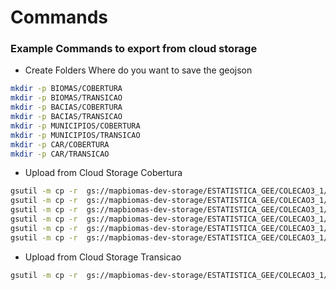# Commands

### Example Commands to export from cloud storage

- Create Folders Where do you want to save the geojson

```sh
mkdir -p BIOMAS/COBERTURA
mkdir -p BIOMAS/TRANSICAO
mkdir -p BACIAS/COBERTURA
mkdir -p BACIAS/TRANSICAO
mkdir -p MUNICIPIOS/COBERTURA
mkdir -p MUNICIPIOS/TRANSICAO
mkdir -p CAR/COBERTURA
mkdir -p CAR/TRANSICAO
```

- Upload from Cloud Storage Cobertura

```sh
gsutil -m cp -r  gs://mapbiomas-dev-storage/ESTATISTICA_GEE/COLECAO3_1/BIOMAS/COBERTURAV2/*.geojson  BIOMAS/COBERTURA/
gsutil -m cp -r  gs://mapbiomas-dev-storage/ESTATISTICA_GEE/COLECAO3_1/BIOMAS/TRANSICAOV2/*.geojson  BIOMAS/TRANSICAO/
gsutil -m cp -r  gs://mapbiomas-dev-storage/ESTATISTICA_GEE/COLECAO3_1/BACIAS/COBERTURAV2/*.geojson  BACIAS/COBERTURA/
gsutil -m cp -r  gs://mapbiomas-dev-storage/ESTATISTICA_GEE/COLECAO3_1/BACIAS/TRANSICAOV2/*.geojson  BACIAS/TRANSICAO/
gsutil -m cp -r  gs://mapbiomas-dev-storage/ESTATISTICA_GEE/COLECAO3_1/CAR/COBERTURAV2/collection-31-cobertura-municipios-*.geojson  MUNICIPIOS/COBERTURA/
gsutil -m cp -r  gs://mapbiomas-dev-storage/ESTATISTICA_GEE/COLECAO3_1/CAR/COBERTURAV2/collection-31-cobertura-municipios-car-*.geojson  CAR/COBERTURA/
```

- Upload from Cloud Storage Transicao

```sh
gsutil -m cp -r  gs://mapbiomas-dev-storage/ESTATISTICA_GEE/COLECAO3_1/BIOMAS/TRANSICAOV2/*.geojson  BIOMAS/TRANSICAO/
```
